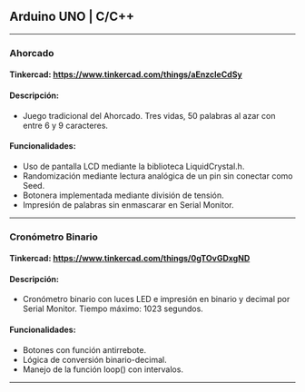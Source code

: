 ## Arduino UNO | C/C++

---

### Ahorcado
#### Tinkercad: https://www.tinkercad.com/things/aEnzcleCdSy

#### Descripción:
* Juego tradicional del Ahorcado. Tres vidas, 50 palabras al azar con entre 6 y 9 caracteres.

#### Funcionalidades:
* Uso de pantalla LCD mediante la biblioteca LiquidCrystal.h.
* Randomización mediante lectura analógica de un pin sin conectar como Seed.
* Botonera implementada mediante división de tensión.
* Impresión de palabras sin enmascarar en Serial Monitor.

---

### Cronómetro Binario
#### Tinkercad: https://www.tinkercad.com/things/0gTOvGDxgND

#### Descripción:
* Cronómetro binario con luces LED e impresión en binario y decimal por Serial Monitor. Tiempo máximo: 1023 segundos.

#### Funcionalidades:
* Botones con función antirrebote.
* Lógica de conversión binario-decimal.
* Manejo de la función loop() con intervalos.

---
